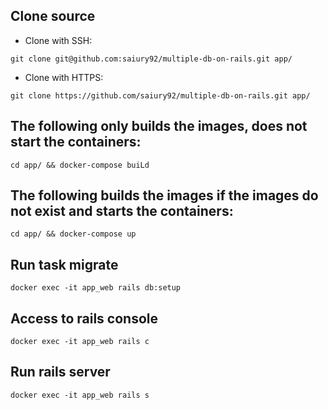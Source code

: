 ## Clone source

* Clone with SSH: <br>
```
git clone git@github.com:saiury92/multiple-db-on-rails.git app/
```
* Clone with HTTPS: <br>
```
git clone https://github.com/saiury92/multiple-db-on-rails.git app/
```

## The following only builds the images, does not start the containers:
```
cd app/ && docker-compose buiLd
```
## The following builds the images if the images do not exist and starts the containers:
```
cd app/ && docker-compose up
```

## Run task migrate
```
docker exec -it app_web rails db:setup
```
## Access to rails console
```
docker exec -it app_web rails c
```
## Run rails server
```
docker exec -it app_web rails s
```